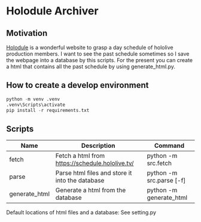 # Holodule Archiver


## Motivation

[Holodule](https://schedule.hololive.tv) is a wonderful website to grasp a day schedule of hololive production members.
I want to see the past schedule sometimes so I save the webpage into a database by this scripts.
For the present you can create a html that contains all the past schedule by using generate_html.py.


## How to create a develop environment

```py
python -m venv .venv
.venv\Scripts\activate
pip install -r requirements.txt
```


## Scripts

| Name          | Description                                     | Command                  |
| ------------- | ----------------------------------------------- | ------------------------ |
| fetch         | Fetch a html from https://schedule.hololive.tv/ | python -m src.fetch      |
| parse         | Parse html files and store it into the database | python -m src.parse [-f] |
| generate_html | Generate a html from the database               | python -m generate_html  |

Default locations of html files and a database:
See setting.py
